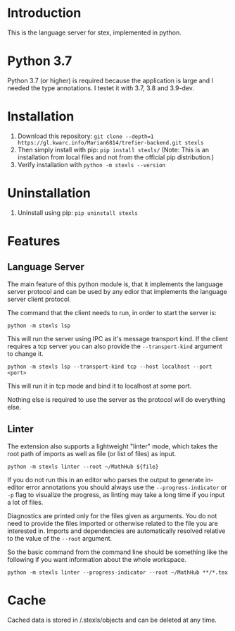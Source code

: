 # Introduction

This is the language server for stex, implemented in python.

# Python 3.7

Python 3.7 (or higher) is required because the application is large and I needed the type annotations.
I testet it with 3.7, 3.8 and 3.9-dev.

# Installation

1. Download this repository: `git clone --depth=1 https://gl.kwarc.info/Marian6814/trefier-backend.git stexls`
2. Then simply install with pip: `pip install stexls/` (Note: This is an installation from local files and not from the official pip distribution.)
3. Verify installation with `python -m stexls --version`

# Uninstallation

1. Uninstall using pip: `pip uninstall stexls`

# Features

## Language Server

The main feature of this python module is, that it implements the language server protocol
and can be used by any edior that implements the language server client protocol.

The command that the client needs to run, in order to start the server is:

`python -m stexls lsp`


This will run the server using IPC as it's message transport kind.
If the client requires a tcp server you can also provide the `--transport-kind` argument to change it.

`python -m stexls lsp --transport-kind tcp --host localhost --port <port>`


This will run it in tcp mode and bind it to localhost at some port.


Nothing else is required to use the server as the protocol will do everything else.


## Linter


The extension also supports a lightweight "linter" mode, which takes
the root path of imports as well as file (or list of files) as input.

`python -m stexls linter --root ~/MathHub ${file}`


If you do not run this in an editor who parses the output to generate
in-editor error annotations you should always use the `--progress-indicator` or `-p`
flag to visualize the progress, as linting may take a long time if you input a lot of files.


Diagnostics are printed only for the files given as arguments.
You do not need to provide the files imported or otherwise related to the file you are interested in.
Imports and dependencies are automatically resolved relative to the value of the `--root` argument.


So the basic command from the command line should be something like the following if you want information
about the whole workspace.

`python -m stexls linter --progress-indicator --root ~/MathHub **/*.tex`


# Cache


Cached data is stored in <root>/.stexls/objects and can be deleted
at any time.

